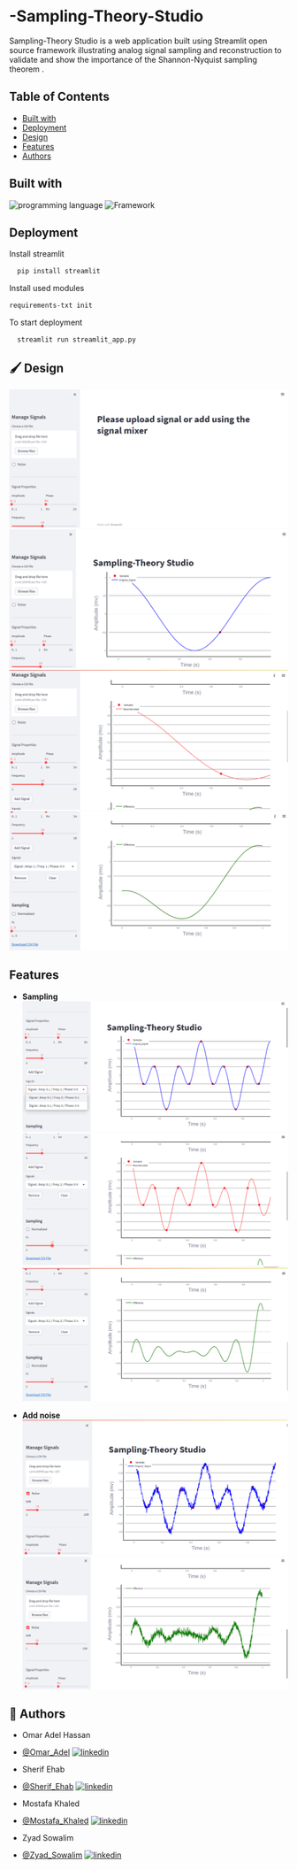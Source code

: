 # -Sampling-Theory-Studio
 Sampling-Theory Studio is a web application built using Streamlit open source framework illustrating analog signal sampling and reconstruction to validate and show the importance of the Shannon-Nyquist sampling theorem .
## Table of Contents

- [Built with](#Built-with)
- [Deployment](#Deployment)
- [Design](#Design)
- [Features](#Features)
- [Authors](#Authors)

## Built with

![programming language](https://img.shields.io/badge/programmig%20language-Python-red)
![Framework](https://img.shields.io/badge/Framework-Streamlit-blue)

## Deployment

 Install streamlit

```bash
  pip install streamlit
```
Install used modules

```bash
requirements-txt init
```
To start deployment 
```bash
  streamlit run streamlit_app.py
```
## 🖌️ Design
![main widow](./images/sampling_0.png)
![main widow](./images/sampling_1.png)
![main widow](./images/sampling_2.png)
![main widow](./images/sampling_3.png)

## Features
* **Sampling**
![main widow](./images/Features_0.png)
![main widow](./images/Features_1.png)
![main widow](./images/Features_2.png)

* **Add noise**
![Add noise](./images/Noise_0.png)
![Add noise](./images/Noise_1.png)

## 🔗 Authors
- Omar Adel Hassan
-  [@Omar_Adel](https://github.com/omar-adel1)
[![linkedin](https://img.shields.io/badge/linkedin-0A66C2?style=for-the-badge&logo=linkedin&logoColor=white)](https://www.linkedin.com/in/omar-adel-59b707231/)

- Sherif Ehab
- [@Sherif_Ehab](https://github.com/SharifEhab)
[![linkedin](https://img.shields.io/badge/linkedin-0A66C2?style=for-the-badge&logo=linkedin&logoColor=white)](https://www.linkedin.com/in/sharif-elmasry-b167a3252/)

- Mostafa Khaled
- [@Mostafa_Khaled](https://github.com/MostafaDarwish93) [![linkedin](https://img.shields.io/badge/linkedin-0A66C2?style=for-the-badge&logo=linkedin&logoColor=white)](https://www.linkedin.com/in/mostafa-darwish-75a29225b/)

- Zyad Sowalim
- [@Zyad_Sowalim](https://github.com/Zyadsowilam)
[![linkedin](https://img.shields.io/badge/linkedin-0A66C2?style=for-the-badge&logo=linkedin&logoColor=white)](https://www.linkedin.com/in/zyad-sowilam-798209228/)
